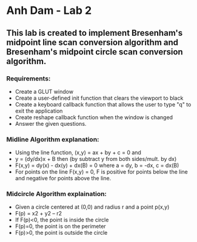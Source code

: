 # Anh Dam - Lab 2 

## This lab is created to implement Bresenham's midpoint line scan conversion algorithm and Bresenham's midpoint circle scan conversion algorithm. 

### Requirements:
- Create a GLUT window
- Create a user-defined init function that clears the viewport to black
- Create a keyboard callback function that allows the user to type "q" to exit the application
- Create reshape callback function when the window is changed
- Answer the given questions.

### Midline Algorithm explanation:
- Using the line function, (x,y) = ax + by + c = 0 and 
- y = (dy/dx)x + B then (by subtract y from both sides/mult. by dx)
- F(x,y) = dy(x) - dx(y) + dx(B) = 0 where a = dy, b = -dx, c = dx(B)
- For points on the line F(x,y) = 0, F is positive for points below the line and negative for points above the line.

### Midcircle Algorithm explaination:
- Given a circle centered at (0,0) and radius r and a point p(x,y)
- F(p) = x2 + y2 – r2
- If F(p)<0, the point is inside the circle
- F(p)=0, the point is on the perimeter
- F(p)>0, the point is outside the circle
